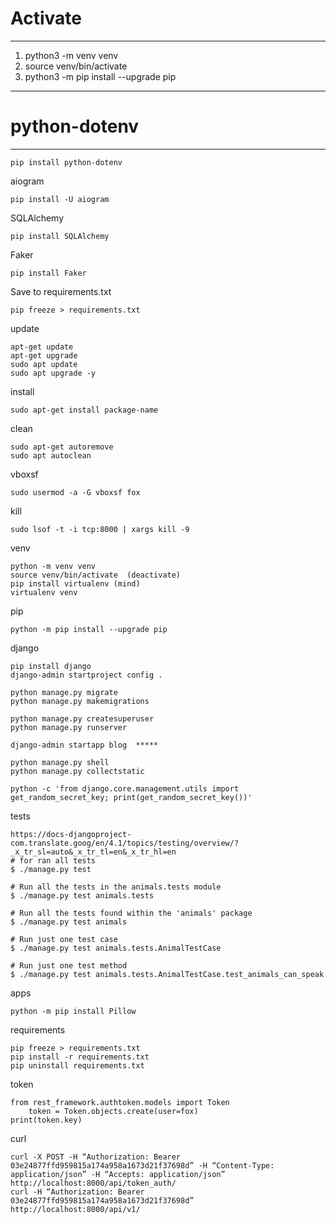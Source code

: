 Activate
===
---
1. python3 -m venv venv
2. source venv/bin/activate
3. python3 -m pip install --upgrade pip
---


python-dotenv
===
---

    pip install python-dotenv

aiogram
    
    pip install -U aiogram

SQLAlchemy

    pip install SQLAlchemy

Faker

    pip install Faker

Save to requirements.txt

    pip freeze > requirements.txt


update

    apt-get update
    apt-get upgrade
    sudo apt update 
    sudo apt upgrade -y

install

    sudo apt-get install package-name

clean

    sudo apt-get autoremove
    sudo apt autoclean

vboxsf

    sudo usermod -a -G vboxsf fox

kill
    
    sudo lsof -t -i tcp:8000 | xargs kill -9

venv

    python -m venv venv
    source venv/bin/activate  (deactivate)
    pip install virtualenv (mind)
    virtualenv venv

pip

    python -m pip install --upgrade pip

django

    pip install django
    django-admin startproject config .

    python manage.py migrate
    python manage.py makemigrations

    python manage.py createsuperuser
    python manage.py runserver    

    django-admin startapp blog  *****

    python manage.py shell
    python manage.py collectstatic

    python -c 'from django.core.management.utils import get_random_secret_key; print(get_random_secret_key())'

tests 
    
    https://docs-djangoproject-com.translate.goog/en/4.1/topics/testing/overview/?_x_tr_sl=auto&_x_tr_tl=en&_x_tr_hl=en
    # for ran all tests
    $ ./manage.py test

    # Run all the tests in the animals.tests module
    $ ./manage.py test animals.tests
    
    # Run all the tests found within the 'animals' package
    $ ./manage.py test animals
    
    # Run just one test case
    $ ./manage.py test animals.tests.AnimalTestCase
    
    # Run just one test method
    $ ./manage.py test animals.tests.AnimalTestCase.test_animals_can_speak

apps

    python -m pip install Pillow

requirements

    pip freeze > requirements.txt 
    pip install -r requirements.txt
    pip uninstall requirements.txt


token

    from rest_framework.authtoken.models import Token
        token = Token.objects.create(user=fox)
    print(token.key)

curl 

    curl -X POST -H “Authorization: Bearer 03e24877ffd959815a174a958a1673d21f37698d” -H “Content-Type: application/json” -H “Accepts: application/json” http://localhost:8000/api/token_auth/
    curl -H “Authorization: Bearer 03e24877ffd959815a174a958a1673d21f37698d”  http://localhost:8000/api/v1/